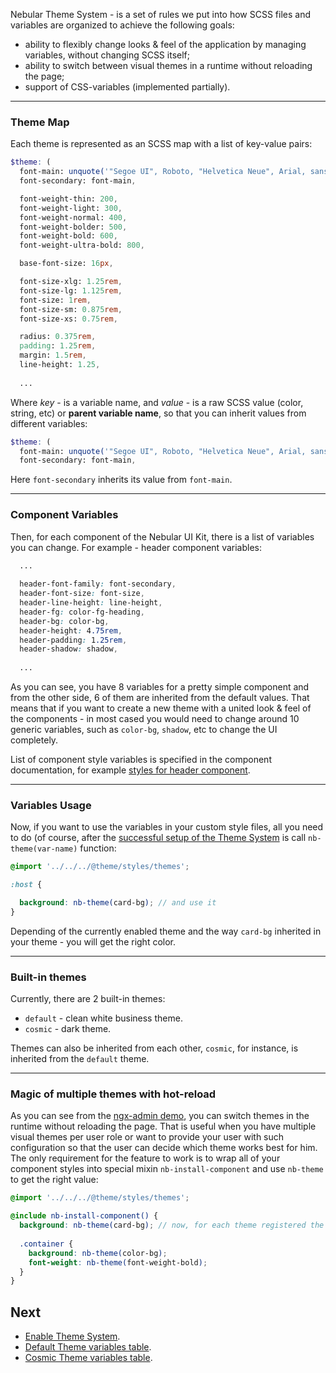 Nebular Theme System - is a set of rules we put into how SCSS files and variables are organized to achieve the following goals:

- ability to flexibly change looks & feel of the application by managing variables, without changing SCSS itself;
- ability to switch between visual themes in a runtime without reloading the page;
- support of CSS-variables (implemented partially).
<hr class="section-end">

### Theme Map

Each theme is represented as an SCSS map with a list of key-value pairs:

```scss
$theme: (
  font-main: unquote('"Segoe UI", Roboto, "Helvetica Neue", Arial, sans-serif'),
  font-secondary: font-main,

  font-weight-thin: 200,
  font-weight-light: 300,
  font-weight-normal: 400,
  font-weight-bolder: 500,
  font-weight-bold: 600,
  font-weight-ultra-bold: 800,

  base-font-size: 16px,

  font-size-xlg: 1.25rem,
  font-size-lg: 1.125rem,
  font-size: 1rem,
  font-size-sm: 0.875rem,
  font-size-xs: 0.75rem,

  radius: 0.375rem,
  padding: 1.25rem,
  margin: 1.5rem,
  line-height: 1.25,
  
  ...
```
Where _key_ - is a variable name, and _value_ - is a raw SCSS value (color, string, etc) or **parent variable name**, so that you can inherit values from different variables:

```scss
$theme: (
  font-main: unquote('"Segoe UI", Roboto, "Helvetica Neue", Arial, sans-serif'),
  font-secondary: font-main,
```
Here `font-secondary` inherits its value from `font-main`.

<hr class="section-end">

### Component Variables

Then, for each component of the Nebular UI Kit, there is a list of variables you can change.
For example - header component variables:

```scss
  ...
  
  header-font-family: font-secondary,
  header-font-size: font-size,
  header-line-height: line-height,
  header-fg: color-fg-heading,
  header-bg: color-bg,
  header-height: 4.75rem,
  header-padding: 1.25rem,
  header-shadow: shadow,
  
  ...
```
As you can see, you have 8 variables for a pretty simple component and from the other side, 6 of them are inherited from the default values.
That means that if you want to create a new theme with a united look & feel of the components - in most cased you would need to change around 10 generic variables, such as `color-bg`, `shadow`, etc 
to change the UI completely.

List of component style variables is specified in the component documentation, for example [styles for header component](#/docs/components/layout#NbLayoutHeaderComponentStyles).
<hr class="section-end">

### Variables Usage

Now, if you want to use the variables in your custom style files, all you need to do (of course, after the [successful setup of the Theme System](#/docs/guides/enabling-theme-system) is call `nb-theme(var-name)` function:

```scss
@import '../../../@theme/styles/themes';

:host {

  background: nb-theme(card-bg); // and use it
}
```
Depending of the currently enabled theme and the way `card-bg` inherited in your theme - you will get the right color.
<hr class="section-end">

### Built-in themes

Currently, there are 2 built-in themes: 
- `default` - clean white business theme.
- `cosmic` - dark theme.

Themes can also be inherited from each other, `cosmic`, for instance, is inherited from the `default` theme.
<hr class="section-end">

### Magic of multiple themes with hot-reload

As you can see from the [ngx-admin demo](http://akveo.com/ngx-admin?utm_source=nebular_documentation&utm_medium=doc_page), you can switch themes in the runtime without reloading the page.
That is useful when you have multiple visual themes per user role or want to provide your user with such configuration so that the user can decide which theme works best for him.
The only requirement for the feature to work is to wrap all of your component styles into special mixin `nb-install-component` and use `nb-theme` to get the right value:

```scss
@import '../../../@theme/styles/themes';

@include nb-install-component() {
  background: nb-theme(card-bg); // now, for each theme registered the corresponding value will be inserted
  
  .container {
    background: nb-theme(color-bg);
    font-weight: nb-theme(font-weight-bold);
  }
}
```

## Next

- [Enable Theme System](#/docs/guides/enabling-theme-system).
- [Default Theme variables table](#/docs/themes/default).
- [Cosmic Theme variables table](#/docs/themes/cosmic).
